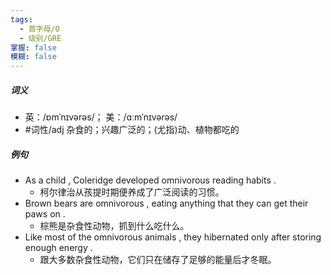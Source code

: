 ```yaml
---
tags:
  - 首字母/O
  - 级别/GRE
掌握: false
模糊: false
---
```

##### 词义
- 英：/ɒmˈnɪvərəs/； 美：/ɑːmˈnɪvərəs/
- #词性/adj  杂食的；兴趣广泛的；(尤指)动、植物都吃的
##### 例句
- As a child , Coleridge developed omnivorous reading habits .
	- 柯尔律治从孩提时期便养成了广泛阅读的习惯。
- Brown bears are omnivorous , eating anything that they can get their paws on .
	- 棕熊是杂食性动物，抓到什么吃什么。
- Like most of the omnivorous animals , they hibernated only after storing enough energy .
	- 跟大多数杂食性动物，它们只在储存了足够的能量后才冬眠。
